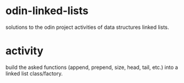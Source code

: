 # odin-linked-lists
solutions to the odin project activities of data structures linked lists.
# activity
build the asked functions (append, prepend, size, head, tail, etc.) into a linked list class/factory.